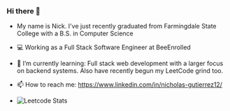 ### Hi there 👋

- My name is Nick. I've just recently graduated from Farmingdale State College with a B.S. in Computer Science
- 💻 Working as a Full Stack Software Engineer at BeeEnrolled
- 🌱 I’m currently learning: Full stack web development with a larger focus on backend systems. Also have recently begun my LeetCode grind too.
- 📫 How to reach me: https://www.linkedin.com/in/nicholas-gutierrez12/

- ![Leetcode Stats](https://leetcard.jacoblin.cool/nicholasg2001)
<!--
**nicholasg2001/nicholasg2001** is a ✨ _special_ ✨ repository because its `README.md` (this file) appears on your GitHub profile.

Here are some ideas to get you started:

- 🔭 I’m currently working on ...
- 🌱 I’m currently learning ...
- 👯 I’m looking to collaborate on ...
- 🤔 I’m looking for help with ...
- 💬 Ask me about ...
- 📫 How to reach me: ...
- 😄 Pronouns: ...
- ⚡ Fun fact: ...
-->
